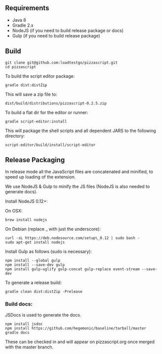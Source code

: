 ## Requirements

+ Java 8
+ Gradle 2.x
+ NodeJS (if you need to build release package or docs)
+ Gulp (if you need to build release package)


## Build

    git clone git@github.com:loadtestgo/pizzascript.git
    cd pizzascript

To build the script editor package:

    gradle dist:distZip

This will save a zip file to:

    dist/build/distributions/pizzascript-0.2.5.zip

To build a flat dir for the editor or runner:

    gradle script-editor:install

This will package the shell scripts and all dependent JARS to the following directory:

    script-editor/build/install/script-editor


## Release Packaging

In release mode all the JavaScript files are concatenated and minified, to speed up
loading of the extension.

We use NodeJS & Gulp to minify the JS files (NodeJS is also needed to generate docs).

Install NodeJS 0.12+:

On OSX:

    brew install nodejs

On Debian (replace \_ with just the underscore):

    curl -sL https://deb.nodesource.com/setup\_0.12 | sudo bash -
    sudo apt-get install nodejs

Install Gulp as follows (sudo is necessary):

    npm install --global gulp
    npm install --save-dev gulp
    npm install gulp-uglify gulp-concat gulp-replace event-stream --save-dev

To generate a release build:

    gradle clean dist:distZip -Prelease


### Build docs:

JSDocs is used to generate the docs.

    npm install jsdoc
    npm install https://github.com/hegemonic/baseline/tarball/master
    gradle docs

These can be checked in and will appear on pizzascript.org once merged with the master
branch.
